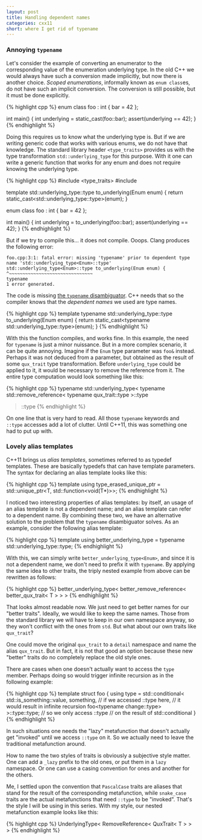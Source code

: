 ```yaml
---
layout: post
title: Handling dependent names
categories: cxx11
short: where I get rid of typename
---
```


### Annoying `typename`

Let's consider the example of converting an enumerator to the corresponding
value of the enumeration underlying type. In the old C++ we would always have
such a conversion made implicitly, but now there is another choice. *Scoped
enumerations*, informally known as `enum class`es, do not have such an implicit
conversion. The conversion is still possible, but it must be done explicitly.

{% highlight cpp %}
enum class foo : int { bar = 42 };

int main() {
    int underlying = static_cast<int>(foo::bar);
    assert(underlying == 42);
}
{% endhighlight %}

Doing this requires us to know what the underlying type is. But if we are
writing generic code that works with various enums, we do not have that
knowledge. The standard library header `<type_traits>` provides us with the type
transformation `std::underlying_type` for this purpose. With it one can write a
generic function that works for any enum and does not require knowing the
underlying type.

{% highlight cpp %}
#include <type_traits>
#include <cassert>

template <typename Enum>
std::underlying_type<Enum>::type to_underlying(Enum enum) {
    return static_cast<std::underlying_type<Enum>::type>(enum);
}

enum class foo : int { bar = 42 };

int main() {
    int underlying = to_underlying(foo::bar);
    assert(underlying == 42);
}
{% endhighlight %}

But if we try to compile this... it does not compile. Ooops. Clang produces the
following error:

    foo.cpp:3:1: fatal error: missing 'typename' prior to dependent type name 'std::underlying_type<Enum>::type'
    std::underlying_type<Enum>::type to_underlying(Enum enum) {
    ^~~~~~~~~~~~~~~~~~~~~~~~~~~~~~~~
    typename 
    1 error generated.

The code is missing [the `typename` disambiguator][typename]. C++ needs that so
the compiler knows that the *dependent names* we used are type names.

{% highlight cpp %}
template <typename Enum>
typename std::underlying_type<Enum>::type to_underlying(Enum enum) {
    return static_cast<typename std::underlying_type<Enum>::type>(enum);
}
{% endhighlight %}

With this the function compiles, and works fine. In this example, the need for
`typename` is just a minor nuissance. But in a more complex scenario, it can be
quite annoying. Imagine if the `Enum` type parameter was `foo&` instead. Perhaps
it was not deduced from a parameter, but obtained as the result of some
`qux_trait` type transformation. Before `underlying_type` could be applied to
it, it would be necessary to remove the reference from it. The entire type
computation would look something like this:

{% highlight cpp %}
typename std::underlying_type<
    typename std::remove_reference<
        typename qux_trait<T>::type
    >::type
>::type
{% endhighlight %}

On one line that is very hard to read. All those `typename` keywords and
`::type` accesses add a lot of clutter. Until C++11, this was something one had
to put up with.

### Lovely alias templates

C++11 brings us *alias templates*, sometimes referred to as typedef templates.
These are basically typedefs that can have template parameters. The syntax for
declaring an alias template looks like this:

{% highlight cpp %}
template <typename T>
using type_erased_unique_ptr = std::unique_ptr<T, std::function<void(T*)>>;
{% endhighlight %}

I noticed two interesting properties of alias templates: by itself, an usage of
an alias template is not a dependent name; and an alias template can refer to a
dependent name. By combining these two, we have an alternative solution to the
problem that the `typename` disambiguator solves. As an example, consider the
following alias template:

{% highlight cpp %}
template <typename T>
using better_underlying_type = typename std::underlying_type<T>::type;
{% endhighlight %}

With this, we can simply write `better_underlying_type<Enum>`, and since it is
not a dependent name, we don't need to prefix it with `typename`. By applying
the same idea to other traits, the triply nested example from above can be
rewritten as follows:

{% highlight cpp %}
better_underlying_type< better_remove_reference< better_qux_trait< T > > >
{% endhighlight %}

That looks almost readable now. We just need to get better names for our "better
traits". Ideally, we would like to keep the same names. Those from the standard
library we will have to keep in our own namespace anyway, so they won't conflict
with the ones from `std`. But what about our own traits like `qux_trait`?

One could move the original `qux_trait` to a `detail` namespace and name the
alias `qux_trait`. But in fact, it is not that good an option because these new
"better" traits do no completely replace the old style ones.

There are cases when one doesn't actually want to access the `type` member.
Perhaps doing so would trigger infinite recursion as in the following example:

{% highlight cpp %}
template <typename T>
struct foo {
    using type = std::conditional<
        std::is_something<T>::value,
        something<T>,
        // if we accessed ::type here,
        // it would result in infinite recursion
        foo<typename change<T>::type>
    >::type::type; // so we only access ::type
                   // on the result of std::conditional
}
{% endhighlight %}

In such situations one needs the "lazy" metafunction that doesn't actually get
"invoked" until we access `::type` on it. So we actually need to leave the
traditional metafunction around.

How to name the two styles of traits is obviously a subjective style matter. One
can add a `_lazy` prefix to the old ones, or put them in a `lazy` namespace. Or
one can use a casing convention for ones and another for the others.

Me, I settled upon the convention that `PascalCase` traits are aliases that
stand for the result of the corresponding metafunction, while `snake_case`
traits are the actual metafunctions that need `::type` to be "invoked". That's
the style I will be using in this series. With my style, our nested metafunction
example looks like this:

{% highlight cpp %}
UnderlyingType< RemoveReference< QuxTrait< T > > >
{% endhighlight %}

 [typename]: http://stackoverflow.com/a/613132/46642

